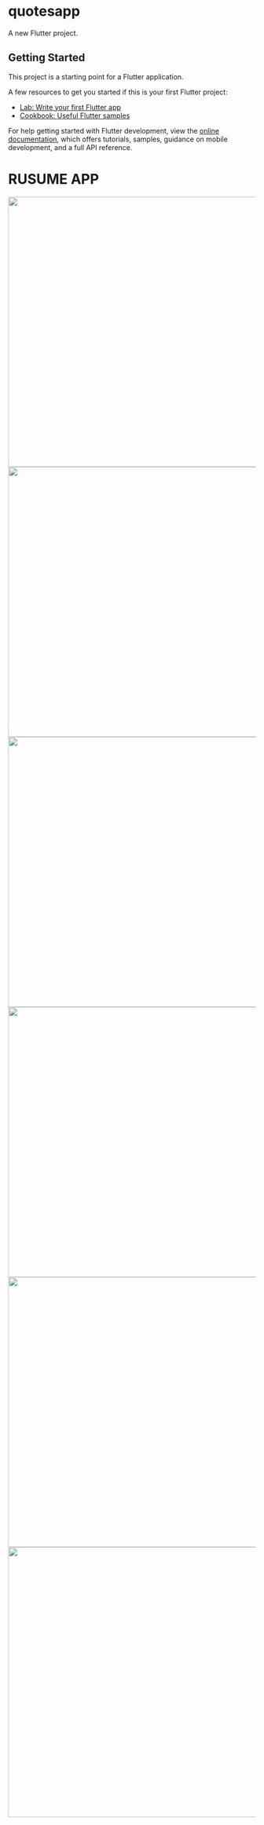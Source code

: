# quotesapp

A new Flutter project.

## Getting Started

This project is a starting point for a Flutter application.

A few resources to get you started if this is your first Flutter project:

- [Lab: Write your first Flutter app](https://docs.flutter.dev/get-started/codelab)
- [Cookbook: Useful Flutter samples](https://docs.flutter.dev/cookbook)

For help getting started with Flutter development, view the
[online documentation](https://docs.flutter.dev/), which offers tutorials,
samples, guidance on mobile development, and a full API reference.





  <div>
<h1> RUSUME APP  </h1>
  <img  height= "550" src="https://github.com/ronnie9901/quotesapp/assets/148763509/1cbcb73c-df4f-4a70-a9e6-b46b0440e9c1"  />
  <img  height= "550" src="https://github.com/ronnie9901/quotesapp/assets/148763509/b24bcc3b-c129-4cf5-99fa-ecdd1294c95a"  />
  <img  height= "550" src="https://github.com/ronnie9901/quotesapp/assets/148763509/f568970b-2adf-43ef-ae20-26cafb78512b"  />
  <img  height= "550" src="https://github.com/ronnie9901/quotesapp/assets/148763509/d6a0afd8-a889-406e-b6a2-337ce5b070d4"  />
  <img  height= "550" src="https://github.com/ronnie9901/quotesapp/assets/148763509/47e821c9-438d-4814-aa1c-622bfc2fc204"  />
  <img  height= "550" src="https://github.com/ronnie9901/quotesapp/assets/148763509/a81fa424-0fee-4ea3-86bc-371b4be21423"  />


  </div>
